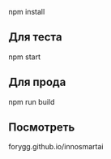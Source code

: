 npm install

## Для теста
npm start

## Для прода
npm run build

## Посмотреть
forygg.github.io/innosmartai
